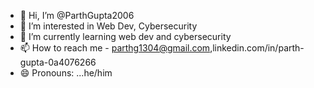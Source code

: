 - 👋 Hi, I’m @ParthGupta2006
- 👀 I’m interested in Web Dev, Cybersecurity
- 🌱 I’m currently learning web dev and cybersecurity 
- 📫 How to reach me - parthg1304@gmail.com,linkedin.com/in/parth-gupta-0a4076266
- 😄 Pronouns: ...he/him

<!---
ParthGupta2006/ParthGupta2006 is a ✨ special ✨ repository because its `README.md` (this file) appears on your GitHub profile.
You can click the Preview link to take a look at your changes.
--->
